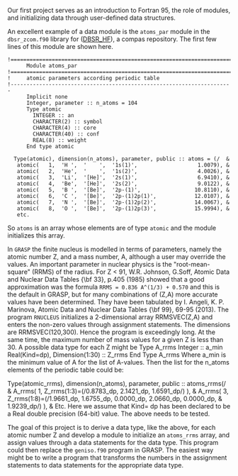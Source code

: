 Our first project serves as an introduction to Fortran 95,  the role of modules, and initializing data through user-defined data structures. 
 
An excellent example of a data module is the `atoms_par` module in the `dbsr_zcom.f90` library for  ([DBSR_HF](https://github.com/compas/DBSR_HF)), a compas repository.  The first few lines of this module are shown here.

    !======================================================================  
          Module atoms_par    
    !======================================================================  
    !     atomic parameters according periodic table  
    !----------------------------------------------------------------------  
          Implicit none  
          Integer, parameter :: n_atoms = 104    
          Type atomic  
            INTEGER :: an  
            CHARACTER(2) :: symbol  
            CHARACTER(4) :: core
            CHARACTER(40) :: conf
            REAL(8) :: weight
          End type atomic

      Type(atomic), dimension(n_atoms), parameter, public :: atoms = (/  &
       atomic(   1,  'H ',  '    ',  '1s(1)',                   1.0079), &
       atomic(   2,  'He',  '    ',  '1s(2)',                   4.0026), &
       atomic(   3,  'Li',  '[He]',  '2s(1)',                   6.9410), &
       atomic(   4,  'Be',  '[He]',  '2s(2)',                   9.0122), &
       atomic(   5,  'B ',  '[Be]',  '2p-(1)',                 10.8110), &
       atomic(   6,  'C ',  '[Be]',  '2p-(1)2p(1)',            12.0107), &
       atomic(   7,  'N ',  '[Be]',  '2p-(1)2p(2)',            14.0067), &
       atomic(   8,  'O ',  '[Be]',  '2p-(1)2p(3)',            15.9994), &
       etc.
So `atoms` is an array whose elements are of type `atomic` and the module initializes this array.

In `GRASP` the finite nucleus is modelled in terms of parameters, namely the atomic number Z, and a mass number, A,  although a user may override the values. An important parameter in nuclear physics is the 
"root-mean-square" (RRMS) of the radius.  For Z < 91, W.R. Johnson, G.Soff, Atomic Data and Nuclear Data Tables {\bf 33}, p.405 (1985) showed that a good approximation was the formula  `RRMS = 0.836 A^(1/3) + 0.570` 
and this is the default in GRASP, but for many combinations of (Z,A) more accurate values have been determined. They have been tabulated by 
I. Angeli, K. P. Marinova, Atomic Data and Nuclear  Data Tables {\bf 99}, 69-95 (2013). The program `RNUCLEUS` initializes a 2-dimensional array RRMSVEC(Z,A) and enters the non-zero values through assignment statements. 
 The dimensions are RRMSVEC(120,300). Hence the program is exceedingly long.  At the same time, the maximum number of mass values for a given Z is less than 30.  A possible data type for each Z might be
     Type A_rrms 
         Integer :: a_min
         Real(Kind=dp), Dimension(1:30) :: Z_rrms
      End Type A_rrms
 Where a_min is the minimum value of A for the list of A-values. Then the list for the n_atoms elements of the periodic table could be:

   Type(atomic_rrms), dimension(n_atoms), parameter, public :: atoms_rrms(/ &
   A_rrms( 1, Z_rrms(1:3)=(/0.8783_dp, 2.1421_dp, 1.6591_dp/) ), &
   A_rrms( 3, Z_rrms(1:8)=(/1.9661_dp, 1.6755_dp, 0.0000_dp, 2.0660_dp,  0.0000_dp, &
                                                             1.9239_dp/) ), &
  Etc.
Here we assume that Kind= dp has been declared to be a  Real double precision (64-bit) value. The above needs to be tested.     

The goal of this project is to derive a data type, like the above,  for each atomic number Z and develop a  module to initialize an `atoms_rrms` array, and assign values through a data statements for the data type.
 This program could then replace the `geniso.f90` program in GRASP.  The easiest way might be to write a program that transforms the numbers in the assignment statements to data statements for the appropriate data type.

